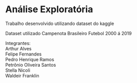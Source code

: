 # Análise Exploratória

Trabalho desenvolvido utilizando dataset do kaggle

Dataset utilizado Campenota Brasileiro Futebol 2000 á 2019

Integrantes:<br/>
Arthur Alves<br/>
Felipe Fernandes<br/>
Pedro Henrique Ramos<br/>
Petrônio Oliveira Santos<br/>
Stella Nicoli<br/>
Waldeir Franklin<br/>
